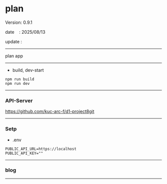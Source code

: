# plan

 Version: 0.9.1

 date    : 2025/08/13
 
 update  :

***
plan app

***
* build, dev-start

```
npm run build
npm run dev
```

***
### API-Server

https://github.com/kuc-arc-f/d1-project8git

***
### Setp
* .env

```
PUBLIC_API_URL=https://localhost
PUBLIC_API_KEY=""
```

***
### blog 

***

